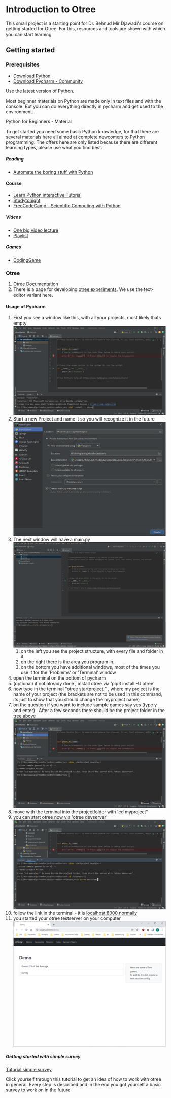 # Introduction to Otree

This small project is a starting point for Dr. Behnud Mir Djawadi's course on getting started for Otree.
For this, resources and tools are shown with which you can start learning 

## Getting started

### Prerequisites 

- [Download Python](https://www.python.org/downloads/)
- [Download Pycharm - Community](https://www.jetbrains.com/de-de/pycharm/download) 

Use the latest version of Python.

Most beginner materials on Python are made only in text files and with the console. But you can do everything directly in pycharm and get used to the environment.

 Python for Beginners - Material

To get started you need some basic Python knowledge, for that there are several materials here all aimed at complete newcomers to Python programming. The offers here are only listed because there are different learning types, please use what you find best.


##### Reading
- [Automate the boring stuff with Python](https://automatetheboringstuff.com/)

#### Course 
- [Learn Python interactive Tutorial](https://www.learnpython.org/)  
- [Studytonight](https://www.studytonight.com/python/)
- [FreeCodeCamp - Scientific Computing with Python](https://www.freecodecamp.org/learn/scientific-computing-with-python/)
##### Videos

- [One big video lecture](https://www.youtube.com/watch?v=_uQrJ0TkZlc)
- [Playlist](https://www.youtube.com/watch?v=Z1Yd7upQsXY&list=PLBZBJbE_rGRWeh5mIBhD-hhDwSEDxogDg&index=1)

##### Games
- [CodingGame](https://www.codingame.com/start)

### Otree 

1. [Otree Documentation](https://otree.readthedocs.io/en/latest/install.html)
2. There is a page for developing [otree experiments](https://www.otreehub.com/). We use the text-editor variant here.

#### Usage of Pycharm
1. First you see a window like this, with all your projects, most likely thats empty
![img.png](img.png)
2. Start a new Project and name it so you will recognize it in the future ![img_5.png](img_5.png)
3. The next window will have a main.py![img_6.png](img_6.png)
   1. on the left you see the project structure, with every file and folder in it.
   2. on the right there is the area you program in.
   3. on the bottom you have additional windows, most of the times you use it for the 'Problems' or 'Terminal' window
4. open the terminal on the bottom of pycharm 
5. (optional) if not already done , install otree via 'pip3 install -U otree'
6. now type in the terminal "otree startproject <myproject>" , where my project is the name of your project (the brackets are not to be used in this command, its just to show that you should change the myproject name)
7. on the question if you want to include sample games say yes (type y and enter)
. After a few seconds there should be the project folder in the tree above 
![img_1.png](img_1.png)
8. move with the terminal into the projectfolder with 'cd myproject" 
9. you can start otree now via 'otree devserver'![img_2.png](img_2.png)
10. follow the link in the terminal - it is [localhost:8000 normally](http://localhost:8000/) 
11. you started your otree testserver on your computer![img_3.png](img_3.png)

##### Getting started with simple survey

[Tutorial simple survey](https://otree.readthedocs.io/en/latest/tutorial/part1_texteditor.html)

Click yourself through this tutorial to get an idea of how to work with otree in general.
Every step is described and in the end you got yourself a basic survey to work on in the future 